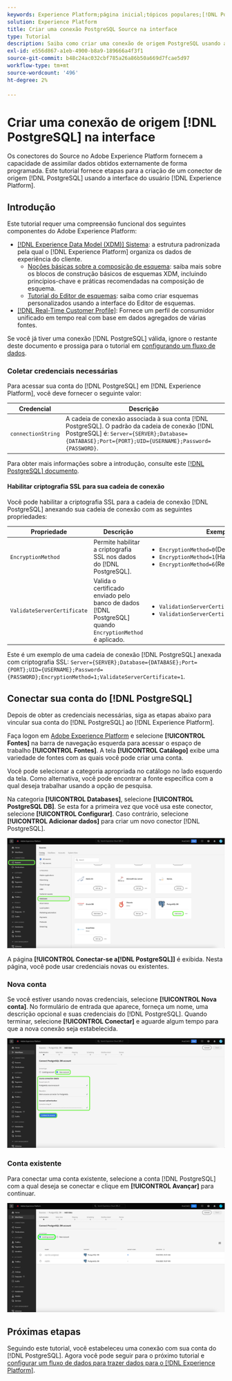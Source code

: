 ```yaml
---
keywords: Experience Platform;página inicial;tópicos populares;[!DNL PostgreSQL];[!DNL PostgreSQL];PostgreSQL
solution: Experience Platform
title: Criar uma conexão PostgreSQL Source na interface
type: Tutorial
description: Saiba como criar uma conexão de origem PostgreSQL usando a interface do usuário do Adobe Experience Platform.
exl-id: e556d867-a1eb-4900-b8a9-189666a4f3f1
source-git-commit: b48c24ac032cbf785a26a86b50a669d7fcae5d97
workflow-type: tm+mt
source-wordcount: '496'
ht-degree: 2%

---
```


# Criar uma conexão de origem [!DNL PostgreSQL] na interface

Os conectores do Source no Adobe Experience Platform fornecem a capacidade de assimilar dados obtidos externamente de forma programada. Este tutorial fornece etapas para a criação de um conector de origem [!DNL PostgreSQL] usando a interface do usuário [!DNL Experience Platform].

## Introdução

Este tutorial requer uma compreensão funcional dos seguintes componentes do Adobe Experience Platform:

* [[!DNL Experience Data Model (XDM)] Sistema](../../../../../xdm/home.md): a estrutura padronizada pela qual o [!DNL Experience Platform] organiza os dados de experiência do cliente.
   * [Noções básicas sobre a composição de esquema](../../../../../xdm/schema/composition.md): saiba mais sobre os blocos de construção básicos de esquemas XDM, incluindo princípios-chave e práticas recomendadas na composição de esquema.
   * [Tutorial do Editor de esquemas](../../../../../xdm/tutorials/create-schema-ui.md): saiba como criar esquemas personalizados usando a interface do Editor de esquemas.
* [[!DNL Real-Time Customer Profile]](../../../../../profile/home.md): Fornece um perfil de consumidor unificado em tempo real com base em dados agregados de várias fontes.

Se você já tiver uma conexão [!DNL PostgreSQL] válida, ignore o restante deste documento e prossiga para o tutorial em [configurando um fluxo de dados](../../dataflow/databases.md).

### Coletar credenciais necessárias

Para acessar sua conta do [!DNL PostgreSQL] em [!DNL Experience Platform], você deve fornecer o seguinte valor:

| Credencial | Descrição |
| ---------- | ----------- |
| `connectionString` | A cadeia de conexão associada à sua conta [!DNL PostgreSQL]. O padrão da cadeia de conexão [!DNL PostgreSQL] é: `Server={SERVER};Database={DATABASE};Port={PORT};UID={USERNAME};Password={PASSWORD}`. |

Para obter mais informações sobre a introdução, consulte este [[!DNL PostgreSQL] documento](https://www.postgresql.org/docs/9.2/app-psql.html).

#### Habilitar criptografia SSL para sua cadeia de conexão

Você pode habilitar a criptografia SSL para a cadeia de conexão [!DNL PostgreSQL] anexando sua cadeia de conexão com as seguintes propriedades:

| Propriedade | Descrição | Exemplo |
| --- | --- | --- |
| `EncryptionMethod` | Permite habilitar a criptografia SSL nos dados do [!DNL PostgreSQL]. | <uL><li>`EncryptionMethod=0`(Desabilitado)</li><li>`EncryptionMethod=1`(Habilitado)</li><li>`EncryptionMethod=6`(RequestSSL)</li></ul> |
| `ValidateServerCertificate` | Valida o certificado enviado pelo banco de dados [!DNL PostgreSQL] quando `EncryptionMethod` é aplicado. | <uL><li>`ValidationServerCertificate=0`(Desabilitado)</li><li>`ValidationServerCertificate=1`(Habilitado)</li></ul> |

Este é um exemplo de uma cadeia de conexão [!DNL PostgreSQL] anexada com criptografia SSL: `Server={SERVER};Database={DATABASE};Port={PORT};UID={USERNAME};Password={PASSWORD};EncryptionMethod=1;ValidateServerCertificate=1`.

## Conectar sua conta do [!DNL PostgreSQL]

Depois de obter as credenciais necessárias, siga as etapas abaixo para vincular sua conta do [!DNL PostgreSQL] ao [!DNL Experience Platform].

Faça logon em [Adobe Experience Platform](https://platform.adobe.com) e selecione **[!UICONTROL Fontes]** na barra de navegação esquerda para acessar o espaço de trabalho **[!UICONTROL Fontes]**. A tela **[!UICONTROL Catálogo]** exibe uma variedade de fontes com as quais você pode criar uma conta.

Você pode selecionar a categoria apropriada no catálogo no lado esquerdo da tela. Como alternativa, você pode encontrar a fonte específica com a qual deseja trabalhar usando a opção de pesquisa.

Na categoria **[!UICONTROL Databases]**, selecione **[!UICONTROL PostgreSQL DB]**. Se esta for a primeira vez que você usa este conector, selecione **[!UICONTROL Configurar]**. Caso contrário, selecione **[!UICONTROL Adicionar dados]** para criar um novo conector [!DNL PostgreSQL].

![](../../../../images/tutorials/create/postgresql/catalog.png)

A página **[!UICONTROL Conectar-se a[!DNL PostgreSQL]]** é exibida. Nesta página, você pode usar credenciais novas ou existentes.

### Nova conta

Se você estiver usando novas credenciais, selecione **[!UICONTROL Nova conta]**. No formulário de entrada que aparece, forneça um nome, uma descrição opcional e suas credenciais do [!DNL PostgreSQL]. Quando terminar, selecione **[!UICONTROL Conectar]** e aguarde algum tempo para que a nova conexão seja estabelecida.

![](../../../../images/tutorials/create/postgresql/new.png)

### Conta existente

Para conectar uma conta existente, selecione a conta [!DNL PostgreSQL] com a qual deseja se conectar e clique em **[!UICONTROL Avançar]** para continuar.

![](../../../../images/tutorials/create/postgresql/existing.png)

## Próximas etapas

Seguindo este tutorial, você estabeleceu uma conexão com sua conta do [!DNL PostgreSQL]. Agora você pode seguir para o próximo tutorial e [configurar um fluxo de dados para trazer dados para o  [!DNL Experience Platform]](../../dataflow/databases.md).
